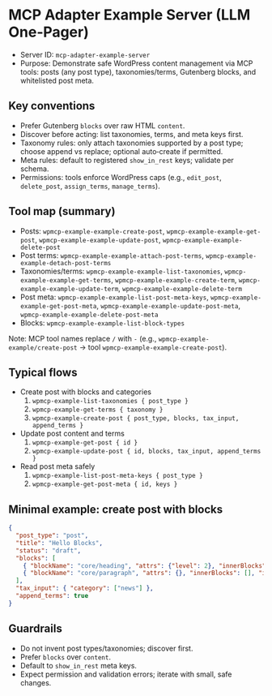 # MCP Adapter Example Server (LLM One‑Pager)

- Server ID: `mcp-adapter-example-server`
- Purpose: Demonstrate safe WordPress content management via MCP tools: posts (any post type), taxonomies/terms, Gutenberg blocks, and whitelisted post meta.

## Key conventions
- Prefer Gutenberg `blocks` over raw HTML `content`.
- Discover before acting: list taxonomies, terms, and meta keys first.
- Taxonomy rules: only attach taxonomies supported by a post type; choose append vs replace; optional auto‑create if permitted.
- Meta rules: default to registered `show_in_rest` keys; validate per schema.
- Permissions: tools enforce WordPress caps (e.g., `edit_post`, `delete_post`, `assign_terms`, `manage_terms`).

## Tool map (summary)
- Posts: `wpmcp-example-example-create-post`, `wpmcp-example-example-get-post`, `wpmcp-example-example-update-post`, `wpmcp-example-example-delete-post`
- Post terms: `wpmcp-example-example-attach-post-terms`, `wpmcp-example-example-detach-post-terms`
- Taxonomies/terms: `wpmcp-example-example-list-taxonomies`, `wpmcp-example-example-get-terms`, `wpmcp-example-example-create-term`, `wpmcp-example-example-update-term`, `wpmcp-example-example-delete-term`
- Post meta: `wpmcp-example-example-list-post-meta-keys`, `wpmcp-example-example-get-post-meta`, `wpmcp-example-example-update-post-meta`, `wpmcp-example-example-delete-post-meta`
- Blocks: `wpmcp-example-example-list-block-types`

Note: MCP tool names replace `/` with `-` (e.g., `wpmcp-example-example/create-post` → tool `wpmcp-example-example-create-post`).

## Typical flows
- Create post with blocks and categories
  1. `wpmcp-example-list-taxonomies { post_type }`
  2. `wpmcp-example-get-terms { taxonomy }`
  3. `wpmcp-example-create-post { post_type, blocks, tax_input, append_terms }`
- Update post content and terms
  1. `wpmcp-example-get-post { id }`
  2. `wpmcp-example-update-post { id, blocks, tax_input, append_terms }`
- Read post meta safely
  1. `wpmcp-example-list-post-meta-keys { post_type }`
  2. `wpmcp-example-get-post-meta { id, keys }`

## Minimal example: create post with blocks
```json
{
  "post_type": "post",
  "title": "Hello Blocks",
  "status": "draft",
  "blocks": [
    { "blockName": "core/heading", "attrs": {"level": 2}, "innerBlocks": [], "innerHTML": "", "innerContent": ["<h2>Welcome</h2>"] },
    { "blockName": "core/paragraph", "attrs": {}, "innerBlocks": [], "innerHTML": "", "innerContent": ["<p>Content.</p>"] }
  ],
  "tax_input": { "category": ["news"] },
  "append_terms": true
}
```

## Guardrails
- Do not invent post types/taxonomies; discover first.
- Prefer `blocks` over `content`.
- Default to `show_in_rest` meta keys.
- Expect permission and validation errors; iterate with small, safe changes.
